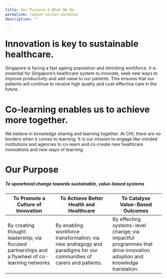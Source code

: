 ```yaml
---
title: Our Purpose & What We Do
permalink: /about-us/our-purpose/
description: ""
---
```

# Innovation is key to sustainable healthcare.

Singapore is facing a fast ageing population and shrinking workforce. It is essential for Singapore’s healthcare system to innovate, seek new ways to improve productivity and add value to our patients. This ensures that our patients will continue to receive high quality and cost-effective care in the future.

# Co-learning enables us to achieve more together.

We believe in knowledge sharing and learning together. At CHI, there are no borders when it comes to learning. It is our mission to engage like-minded institutions and agencies to co-learn and co-create new healthcare innovations and new ways of learning.

# Our Purpose
##### To spearhead change towards sustainable, value-based systems

| To Promote a Culture of Innovation | To Achieve Better Health and Healthcare | To Catalyse Value-Based Outcomes |
| -------- | -------- | -------- |
| By creating thought leadership; via focused partnerships and a flywheel of co-learning networks    | By enabling workforce transformation; via new andragogy and paradigms for our communities of carers and patients.     | By effecting systems-level change; via impactful programmes that drive innovation adoption and knowledge translation.    |